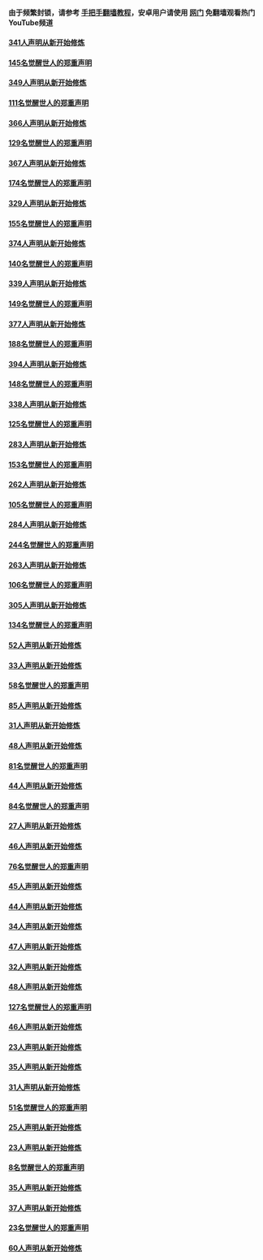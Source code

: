 #### 由于频繁封锁，请参考 [手把手翻墙教程](https://github.com/gfw-breaker/guides/wiki/)，安卓用户请使用 [网门](https://github.com/gfw-breaker/nogfw/blob/master/dl.md?t=06230900) 免翻墙观看热门YouTube频道 

#### [341人声明从新开始修炼](../pages/91/427255.md?t=06230900) 

#### [145名觉醒世人的郑重声明](../pages/91/427254.md?t=06230900) 

#### [349人声明从新开始修炼](../pages/91/426969.md?t=06230900) 

#### [111名觉醒世人的郑重声明](../pages/91/426968.md?t=06230900) 

#### [366人声明从新开始修炼](../pages/91/426737.md?t=06230900) 

#### [129名觉醒世人的郑重声明](../pages/91/426736.md?t=06230900) 

#### [367人声明从新开始修炼](../pages/91/426421.md?t=06230900) 

#### [174名觉醒世人的郑重声明](../pages/91/426420.md?t=06230900) 

#### [329人声明从新开始修炼](../pages/91/426139.md?t=06230900) 

#### [155名觉醒世人的郑重声明](../pages/91/426138.md?t=06230900) 

#### [374人声明从新开始修炼](../pages/91/425811.md?t=06230900) 

#### [140名觉醒世人的郑重声明](../pages/91/425810.md?t=06230900) 

#### [339人声明从新开始修炼](../pages/91/425690.md?t=06230900) 

#### [149名觉醒世人的郑重声明](../pages/91/425689.md?t=06230900) 

#### [377人声明从新开始修炼](../pages/91/424867.md?t=06230900) 

#### [188名觉醒世人的郑重声明](../pages/91/424866.md?t=06230900) 

#### [394人声明从新开始修炼](../pages/91/423914.md?t=06230900) 

#### [148名觉醒世人的郑重声明](../pages/91/423913.md?t=06230900) 

#### [338人声明从新开始修炼](../pages/91/423540.md?t=06230900) 

#### [125名觉醒世人的郑重声明](../pages/91/423539.md?t=06230900) 

#### [283人声明从新开始修炼](../pages/91/423296.md?t=06230900) 

#### [153名觉醒世人的郑重声明](../pages/91/423295.md?t=06230900) 

#### [262人声明从新开始修炼](../pages/91/423004.md?t=06230900) 

#### [105名觉醒世人的郑重声明](../pages/91/423003.md?t=06230900) 

#### [284人声明从新开始修炼](../pages/91/422707.md?t=06230900) 

#### [244名觉醒世人的郑重声明](../pages/91/422706.md?t=06230900) 

#### [263人声明从新开始修炼](../pages/91/422553.md?t=06230900) 

#### [106名觉醒世人的郑重声明](../pages/91/422552.md?t=06230900) 

#### [305人声明从新开始修炼](../pages/91/422153.md?t=06230900) 

#### [134名觉醒世人的郑重声明](../pages/91/422152.md?t=06230900) 

#### [52人声明从新开始修炼](../pages/91/421846.md?t=06230900) 

#### [33人声明从新开始修炼](../pages/91/421804.md?t=06230900) 

#### [58名觉醒世人的郑重声明](../pages/91/421845.md?t=06230900) 

#### [85人声明从新开始修炼](../pages/91/421769.md?t=06230900) 

#### [31人声明从新开始修炼](../pages/91/421763.md?t=06230900) 

#### [48人声明从新开始修炼](../pages/91/421605.md?t=06230900) 

#### [81名觉醒世人的郑重声明](../pages/91/421656.md?t=06230900) 

#### [44人声明从新开始修炼](../pages/91/421544.md?t=06230900) 

#### [84名觉醒世人的郑重声明](../pages/91/421543.md?t=06230900) 

#### [27人声明从新开始修炼](../pages/91/421465.md?t=06230900) 

#### [46人声明从新开始修炼](../pages/91/421454.md?t=06230900) 

#### [76名觉醒世人的郑重声明](../pages/91/421453.md?t=06230900) 

#### [45人声明从新开始修炼](../pages/91/421452.md?t=06230900) 

#### [44人声明从新开始修炼](../pages/91/421422.md?t=06230900) 

#### [34人声明从新开始修炼](../pages/91/421322.md?t=06230900) 

#### [47人声明从新开始修炼](../pages/91/421264.md?t=06230900) 

#### [32人声明从新开始修炼](../pages/91/421225.md?t=06230900) 

#### [48人声明从新开始修炼](../pages/91/421202.md?t=06230900) 

#### [127名觉醒世人的郑重声明](../pages/91/421224.md?t=06230900) 

#### [46人声明从新开始修炼](../pages/91/421203.md?t=06230900) 

#### [23人声明从新开始修炼](../pages/91/421138.md?t=06230900) 

#### [35人声明从新开始修炼](../pages/91/421122.md?t=06230900) 

#### [31人声明从新开始修炼](../pages/91/421081.md?t=06230900) 

#### [51名觉醒世人的郑重声明](../pages/91/421080.md?t=06230900) 

#### [25人声明从新开始修炼](../pages/91/421020.md?t=06230900) 

#### [23人声明从新开始修炼](../pages/91/420884.md?t=06230900) 

#### [8名觉醒世人的郑重声明](../pages/91/420883.md?t=06230900) 

#### [35人声明从新开始修炼](../pages/91/420809.md?t=06230900) 

#### [37人声明从新开始修炼](../pages/91/420766.md?t=06230900) 

#### [23名觉醒世人的郑重声明](../pages/91/420765.md?t=06230900) 

#### [60人声明从新开始修炼](../pages/91/420727.md?t=06230900) 

